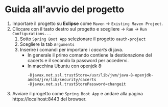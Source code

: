 # Guida all'avvio del progetto

1. Importare il progetto su **Eclipse** come `Maven` -> `Existing Maven Project`.
2. Cliccare con il tasto destro sul progetto e scegliere -> `Run` -> `Run Configurations...`
   1. Sotto `Spring Boot App` selezionare il progetto `oauth-project`
   2. Scegliere la tab `Arguments`
   3. Inserire i comandi per importare i *cacerts* di java.
      - In generale il primo comando contiene la destionazione del cacerts e il secondo la password per accedervi.
      - In macchina Ubuntu con openjdk 8:
        ```
        -Djavax.net.ssl.trustStore=/usr/lib/jvm/java-8-openjdk-amd64/jre/lib/security/cacerts 
        -Djavax.net.ssl.trustStorePassword=changeit
        ```
3. Avviare il progetto come `Spring Boot App` e andare alla pagina https://localhost:8443 del browser.
